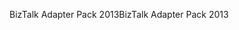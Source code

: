 <span data-ttu-id="7e116-101">BizTalk Adapter Pack 2013</span><span class="sxs-lookup"><span data-stu-id="7e116-101">BizTalk Adapter Pack 2013</span></span>